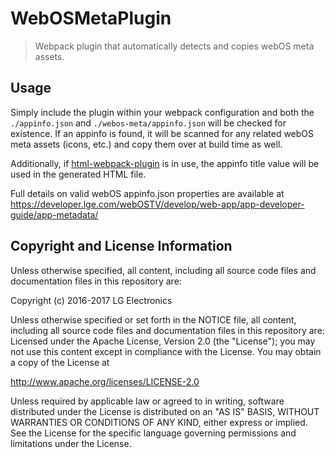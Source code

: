 # WebOSMetaPlugin

> Webpack plugin that automatically detects and copies webOS meta assets.

## Usage

Simply include the plugin within your webpack configuration and both the `./appinfo.json` and `./webos-meta/appinfo.json` will be checked for existence.
If an appinfo is found, it will be scanned for any related webOS meta assets (icons, etc.) and copy them over at build time as well.

Additionally, if [html-webpack-plugin](https://github.com/ampedandwired/html-webpack-plugin) is in use, the appinfo title value will be used in the 
generated HTML file.

Full details on valid webOS appinfo.json properties are available at https://developer.lge.com/webOSTV/develop/web-app/app-developer-guide/app-metadata/

## Copyright and License Information

Unless otherwise specified, all content, including all source code files and
documentation files in this repository are:

Copyright (c) 2016-2017 LG Electronics

Unless otherwise specified or set forth in the NOTICE file, all content,
including all source code files and documentation files in this repository are:
Licensed under the Apache License, Version 2.0 (the "License");
you may not use this content except in compliance with the License.
You may obtain a copy of the License at

http://www.apache.org/licenses/LICENSE-2.0

Unless required by applicable law or agreed to in writing, software
distributed under the License is distributed on an "AS IS" BASIS,
WITHOUT WARRANTIES OR CONDITIONS OF ANY KIND, either express or implied.
See the License for the specific language governing permissions and
limitations under the License.

